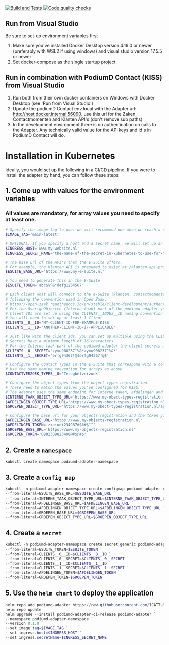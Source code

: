 [![Build and Tests](https://github.com/ICATT-Menselijk-Digitaal/podiumd-adapter/actions/workflows/docker-image.yaml/badge.svg)](https://github.com/ICATT-Menselijk-Digitaal/podiumd-adapter/actions/workflows/docker-image.yaml)
[![Code quality checks](https://github.com/ICATT-Menselijk-Digitaal/podiumd-adapter/actions/workflows/linter.yml/badge.svg)](https://github.com/ICATT-Menselijk-Digitaal/podiumd-adapter/actions/workflows/linter.yml)

## Run from Visual Studio  
Be sure to set-up environment variables first
1. Make sure you've installed Docker Desktop version 4.19.0 or newer (preferably with WSL2 if using windows) and visual studio version 17.5.5 or newer
2. Set docker-compose as the single startup project

## Run in combination with PodiumD Contact (KISS) from Visual Studio
1. Run both from their own docker containers on Windows with Docker Desktop (see 'Run from Visual Studio')
2. Update the podiumD Contact env.local with the Adapter url: http://host.docker.internal:56090. use this url for the Zaken, Contactmomenten and Klanten API's (don't remove sub paths)
3. In the development environment there is no authentication on calls to the Adapter. Any technically valid value for the API keys and id's in PodiumD Contact will do. 

# Installation in Kubernetes
Ideally, you would set up the following in a CI/CD pipeline.
If you were to install the adapter by hand, you can follow these steps:

## 1. Come up with values for the environment variables
### All values are mandatory, for array values you need to specify at least one.
```powershell
# Specify the image tag to use. we will recommend one when we reach a stable version
$IMAGE_TAG='main-latest'

# OPTIONAL: If you specify a host and a secret name, we will set up an Ingress
$INGRESS_HOST='www.my-website.nl'
$INGRESS_SECRET_NAME='the-name-of-the-secret-in-kubernetes-to-use-for-tls'

# The base url of the API's that the E-Suite offers. 
# For example, the Klanten API is presumed to exist at /klanten-api-provider/api/v1
$ESUITE_BASE_URL='https://www.my-e-suite.nl'

# You need to generate this in the E-Suite
$ESUITE_TOKEN='abc$%^&*defg1234567'

# Each client what will connect to the e-Suite (klanten, contactmomenten, zaken and catalogi) parts of the podiumd-adapter must do so using a Bearer token,
# following the convention used in Open Zaak:
# https://open-zaak.readthedocs.io/en/stable/client-development/authentication.html
# For the OverigeObjecten (Interne taak) part of the podiumd-adapter you only need te specify a client secret.
# Client IDs are set up using the CLIENTS__INDEX__ID naming convention
# You will need to set up at least 1 Client
$CLIENTS__0__ID='MY-CLIENT-ID-FOR-EXAMPLE-KISS'
$CLIENTS__1__ID='ANOTHER-CLIENT-ID-IF-APPLICABLE'

# Just like with the client ids, you can set up multiple using the CLIENTS__INDEX__SECRET naming convention
# Secrets have a minimum length of 16 characters
# For the Interne taak part of the podiumd-adapter the client secrets are specified in the same way.
$CLIENTS__0__SECRET='zyxu908237^%&*zyxu908237^%&*'
$CLIENTS__1__SECRET='erfg94367!@$erfg94367!@$'

# Configure the Contact Types in the E-Suite that correspond with a contactverzoek in KISS
# Use the same naming convention for arrays as above
$CONTACTVERZOEK_TYPES__0='Terugbelverzoek'

# Configure the object types from the object types registration. 
# These need to match the values you've configured for KISS. 
# The adapter uses the same endpoint for interne taken, afdelingen and groepen and uses the object types to determine how to handle each request correctly
$INTERNE_TAAK_OBJECT_TYPE_URL='https://www.my-obect-types-registration.nl/api/v2/objecttypes/1df73259-1a58-4180-bf98-598eefc184d4'
$AFDELINGEN_OBJECT_TYPE_URL='https://www.my-obect-types-registration.nl/api/v2/objecttypes/ec65c0be-5e8d-4b72-b07f-7c4f78c84a18'
$GROEPEN_OBJECT_TYPE_URL='https://www.my-obect-types-registration.nl/api/v2/objecttypes/8b9d6bf9-7b5a-4c38-ad10-f37cd1e81a8f'

# Configure the base url for your objects registration and the token you've configured in the objects registration 
$AFDELINGEN_BASE_URL='https://www.my-objects-registration.nl'
$AFDELINGEN_TOKEN='zxoiuoi234987#$%#$^^'
$GROEPEN_BASE_URL='https://www.my-objects-registration.nl'
$GROEPEN_TOKEN='0982309823498@#$@#$'

```
## 2. Create a `namespace`
```powershell
kubectl create namespace podiumd-adapter-namespace
```
## 3. Create a `config map`
```powershell
kubectl -n podiumd-adapter-namespace create configmap podiumd-adapter-config `
--from-literal=ESUITE_BASE_URL=$ESUITE_BASE_URL `
--from-literal=INTERNE_TAAK_OBJECT_TYPE_URL=$INTERNE_TAAK_OBJECT_TYPE_URL `
--from-literal=AFDELINGEN_BASE_URL=$AFDELINGEN_BASE_URL `
--from-literal=AFDELINGEN_OBJECT_TYPE_URL=$AFDELINGEN_OBJECT_TYPE_URL `
--from-literal=GROEPEN_BASE_URL=$GROEPEN_BASE_URL `
--from-literal=GROEPEN_OBJECT_TYPE_URL=$GROEPEN_OBJECT_TYPE_URL
```
## 4. Create a `secret`
```powershell
kubectl -n podiumd-adapter-namespace create secret generic podiumd-adapter-secrets `
--from-literal=ESUITE_TOKEN=$ESUITE_TOKEN `
--from-literal=CLIENTS__0__ID=$CLIENTS__0__ID `
--from-literal=CLIENTS__0__SECRET=$CLIENTS__0__SECRET `
--from-literal=CLIENTS__1__ID=$CLIENTS__1__ID `
--from-literal=CLIENTS__1__SECRET=$CLIENTS__1__SECRET `
--from-literal=AFDELINGEN_TOKEN=$AFDELINGEN_TOKEN `
--from-literal=GROEPEN_TOKEN=$GROEPEN_TOKEN
```
## 5. Use the `helm chart` to deploy the application
```powershell
helm repo add podiumd-adapter https://raw.githubusercontent.com/ICATT-Menselijk-Digitaal/podiumd-adapter/main/helm
helm repo update
helm upgrade --install podiumd-adapter-ci-release podiumd-adapter `
--namespace podiumd-adapter-namespace `
--version 0.1.0 `
--set image.tag=$IMAGE_TAG `
--set ingress.host=$INGRESS_HOST `
--set ingress.secretName=$INGRESS_SECRET_NAME
```
